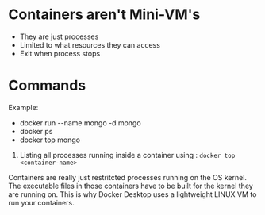 # Containers aren't Mini-VM's

- They are just processes
- Limited to what resources they can access
- Exit when process stops

# Commands

Example:
- docker run --name mongo -d mongo
- docker ps
- docker top mongo

1. Listing all processes running inside a container using : ```docker top <container-name>```


Containers are really just restritcted processes running on the OS kernel. The executable files in those containers have to be built for the kernel they are running on. This is why Docker Desktop uses a lightweight LINUX VM to run your containers. 